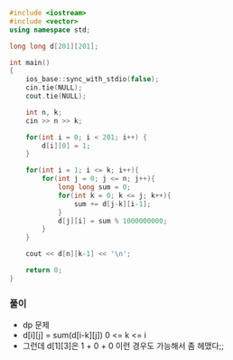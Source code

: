 ```cpp
#include <iostream>
#include <vector>
using namespace std;

long long d[201][201];

int main()
{
    ios_base::sync_with_stdio(false);
    cin.tie(NULL);
    cout.tie(NULL);

    int n, k;
    cin >> n >> k;

    for(int i = 0; i < 201; i++) {
        d[i][0] = 1;
    }

    for(int i = 1; i <= k; i++){
        for(int j = 0; j <= n; j++){
            long long sum = 0;
            for(int k = 0; k <= j; k++){
                sum += d[j-k][i-1];
            }
            d[j][i] = sum % 1000000000;
        }
    }

    cout << d[n][k-1] << '\n';

    return 0;
}
```

### 풀이
- dp 문제
- d[i][j] = sum(d[i-k][j]) 0 <= k <= i
- 그런데 d[1][3]은 1 + 0 + 0 이런 경우도 가능해서 좀 헤맸다;;